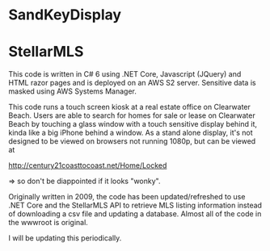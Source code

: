 # SandKeyDisplay
# StellarMLS

This code is written in C# 6 using .NET Core, Javascript (JQuery) and HTML razor pages and is deployed on an AWS S2 server. Sensitive data is masked using AWS Systems Manager.

This code runs a touch screen kiosk at a real estate office on Clearwater Beach. Users are able to search for homes for sale or lease on Clearwater Beach by touching a glass window with a touch sensitive display behind it, kinda like a big iPhone behind a window. As a stand alone display, it's not designed to be viewed on browsers not running 1080p, but can be viewed at

http://century21coasttocoast.net/Home/Locked 

=> so don't be diappointed if it looks "wonky".

Originally written in 2009, the code has been updated/refreshed to use .NET Core and the StellarMLS API to retrieve MLS listing information instead of downloading a csv file and updating a database. Almost all of the code in the wwwroot is original.

I will be updating this periodically.
